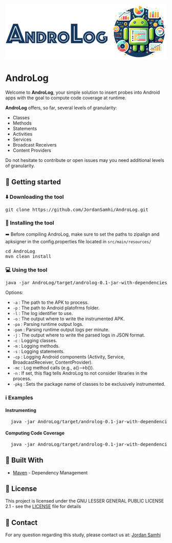 <p align="center">
<img width="1200px" src="https://github.com/JordanSamhi/AndroLog/blob/main/data/androlog_logo.png">
</p> 

# AndroLog

Welcome to **AndroLog**, your simple solution to insert probes into Android apps with the goal to compute code coverage at runtime.

**AndroLog** offers, so far, several levels of granularity:
- Classes
- Methods
- Statements
- Activities
- Services
- Broadcast Receivers
- Content Providers

Do not hesitate to contribute or open issues may you need additional levels of granularity.

## :rocket: Getting started

### :arrow_down: Downloading the tool

<pre>
git clone https://github.com/JordanSamhi/AndroLog.git
</pre>

### :wrench: Installing the tool

➡️ Before compiling AndroLog, make sure to set the paths to zipalign and apksigner in the config.properties file located in `src/main/resources/`

<pre>
cd AndroLog
mvn clean install
</pre>

### :computer: Using the tool

<pre>
java -jar AndroLog/target/androlog-0.1-jar-with-dependencies.jar <i>options</i>
</pre>

Options:

* ```-a``` : The path to the APK to process.
* ```-p``` : The path to Android platofrms folder.
* ```-l``` : The log identifier to use.
* ```-o``` :  The output where to write the instrumented APK.
* ```-pa``` : Parsing runtime output logs.
* ```-pam``` : Parsing runtime output logs per minute.
* ```-j``` : The output where to write the parsed logs in JSON format.
* ```-c``` : Logging classes.
* ```-m``` : Logging methods.
* ```-s``` : Logging statements.
* ```-cp``` : Logging Android components (Activity, Service, BroadcastReceiver, ContentProvider).
* ```-mc``` : Log method calls (e.g., a()-->b()).
* ```-n``` : If set, this flag tells AndroLog to not consider libraries in the process.
* ```-pkg``` : Sets the package name of classes to be exclusively instrumented.

### :information_source: Examples

#### Instrumenting

<pre>
  java -jar AndroLog/target/androlog-0.1-jar-with-dependencies.jar -p ./Androidplatforms/ -l MY_SUPER_LOG -o ./output/ -a my_app.apk -c -m -cp
</pre>

#### Computing Code Coverage

<pre>
  java -jar AndroLog/target/androlog-0.1-jar-with-dependencies.jar -p ./Androidplatforms/ -l MY_SUPER_LOG -a my_app.apk -c -m -cp -pa logs
</pre>

## :hammer: Built With

* [Maven](https://maven.apache.org/) - Dependency Management

## :page_with_curl: License

This project is licensed under the GNU LESSER GENERAL PUBLIC LICENSE 2.1 - see the [LICENSE](LICENSE) file for details

## :email: Contact

For any question regarding this study, please contact us at:
[Jordan Samhi](mailto:j.samhi@me.com)
